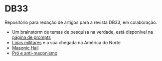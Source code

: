 # DB33
Repositório para redação de artigos para a revista DB33, em colaboração.

- Um brainstorm de temas de pesquisa na verdade, está disponível na [página de prompts](./prompts.md)
- [Lojas militares](./lojasMilitares.md) e a sua chegada na América do Norte
- [Masonic Hall](./masonicHall.md)
- [Pró e anti-maçonismo](./antiMaconismo.md)

